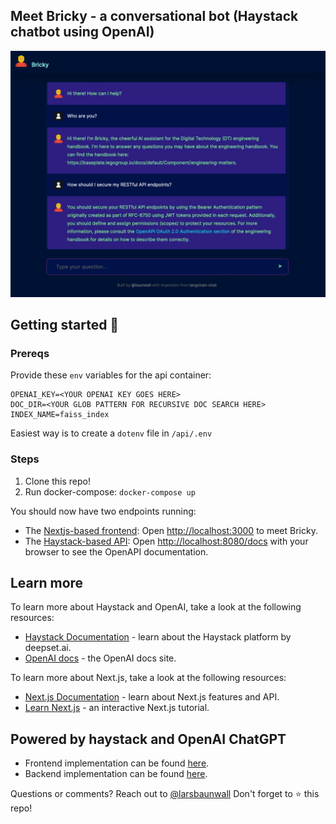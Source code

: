 ## Meet Bricky - a conversational bot (Haystack chatbot using OpenAI)

![screenshot.png](./res/screenshot.png)


## Getting started 🚀

### Prereqs

Provide these `env` variables for the api container:

```
OPENAI_KEY=<YOUR OPENAI KEY GOES HERE>
DOC_DIR=<YOUR GLOB PATTERN FOR RECURSIVE DOC SEARCH HERE>
INDEX_NAME=faiss_index
```

Easiest way is to create a `dotenv` file in `/api/.env`

### Steps

1. Clone this repo!
2. Run docker-compose: `docker-compose up`

You should now have two endpoints running:

- The [Nextjs-based frontend](./app): Open [http://localhost:3000](http://localhost:3000) to meet Bricky.
- The [Haystack-based API](./api): Open [http://localhost:8080/docs](http://localhost:8080/docs) with your browser to see the OpenAPI documentation.

## Learn more

To learn more about Haystack and OpenAI, take a look at the following resources:

- [Haystack Documentation](https://docs.haystack.deepset.ai/docs) - learn about the Haystack platform by deepset.ai.
- [OpenAI docs](https://platform.openai.com/docs/introduction) - the OpenAI docs site.

To learn more about Next.js, take a look at the following resources:

- [Next.js Documentation](https://nextjs.org/docs) - learn about Next.js features and API.
- [Learn Next.js](https://nextjs.org/learn) - an interactive Next.js tutorial.

## Powered by haystack and OpenAI ChatGPT

- Frontend implementation can be found [here](./app).
- Backend implementation can be found [here](./api).

Questions or comments? Reach out to [@larsbaunwall](https://github.com/larsbaunwall)
Don't forget to :star: this repo!